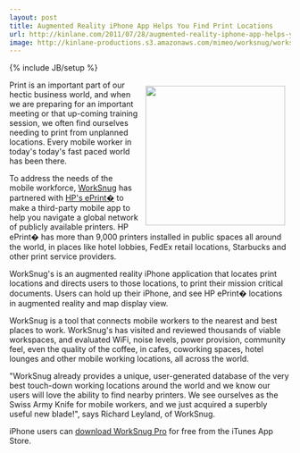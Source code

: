 ```yaml
---
layout: post
title: Augmented Reality iPhone App Helps You Find Print Locations
url: http://kinlane.com/2011/07/28/augmented-reality-iphone-app-helps-you-find-print-locations/
image: http://kinlane-productions.s3.amazonaws.com/mimeo/worksnug/worksnug-iphone-print-locations.jpg
---
```

{% include JB/setup %}
<p>
     <a title="download WorkSnug Pro" href="http://itunes.apple.com/gb/app/worksnug-pro/id367331923?mt=8"><img style="padding: 10px;" src="http://kinlane-productions.s3.amazonaws.com/mimeo/worksnug/worksnug-iphone-print-locations.jpg"  width="250" align="right" /></a>Print is an important part of our hectic business world, and when we are preparing for an important meeting or that up-coming training session, we often find ourselves needing to print from unplanned locations. Every mobile worker in today's today's fast paced world has been there.
</p>

<p>
     To address the needs of the mobile workforce, <a title="Worksnug" href="http://worksnug.com/">WorkSnug</a> has partnered with <a title="HP ePrint" href="http://h30495.www3.hp.com/c/35367/US/en/?jumpid=in_R11549%2Feprintcenter">HP's ePrint�</a> to make a third-party mobile app to help you navigate a global network of publicly available printers. HP ePrint� has more than 9,000 printers installed in public spaces all around the world, in places like hotel lobbies, FedEx retail locations, Starbucks and other print service providers.
</p>

<p>
     WorkSnug's is an augmented reality iPhone application that locates print locations and directs users to those locations, to print their mission critical documents. Users can hold up their iPhone, and see HP ePrint� locations in augmented reality and map display view.
</p>

<p>
     WorkSnug is a tool that connects mobile workers to the nearest and best places to work. WorkSnug's has visited and reviewed thousands of viable workspaces, and evaluated WiFi, noise levels, power provision, community feel, even the quality of the coffee, in cafes, coworking spaces, hotel lounges and other mobile working locations, all across the world.
</p>

<p>
     "WorkSnug already provides a unique, user-generated database of the very best touch-down working locations around the world and we know our users will love the ability to find nearby printers. We see ourselves as the Swiss Army Knife for mobile workers, and we just acquired a superbly useful new blade!", says Richard Leyland, of WorkSnug.
</p>

<p>
     iPhone users can <a title="download WorkSnug Pro" href="http://itunes.apple.com/gb/app/worksnug-pro/id367331923?mt=8">download WorkSnug Pro</a> for free from the iTunes App Store.
</p>
